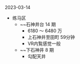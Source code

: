 2023-03-14

- 练马区
	- ~~石神井台 14 期
		- 6180 ～ 6480 万
		- 上石神井至田町 59分钟
		- VR内覧感觉一般
	- ~~下石神井 8 期
		- 勾配天井